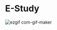 # E-Study

![ezgif com-gif-maker](https://user-images.githubusercontent.com/28991125/202828456-9b0d2fbd-d8dc-4ae2-8aaf-8b0cb8f56248.gif)
